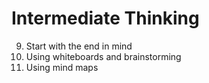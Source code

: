 # Intermediate Thinking

9. Start with the end in mind
10. Using whiteboards and brainstorming
11. Using mind maps

